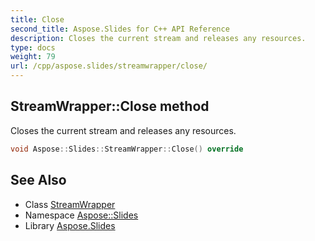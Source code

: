 ```yaml
---
title: Close
second_title: Aspose.Slides for C++ API Reference
description: Closes the current stream and releases any resources.
type: docs
weight: 79
url: /cpp/aspose.slides/streamwrapper/close/
---
```

## StreamWrapper::Close method


Closes the current stream and releases any resources.

```cpp
void Aspose::Slides::StreamWrapper::Close() override
```

## See Also

* Class [StreamWrapper](../)
* Namespace [Aspose::Slides](../../)
* Library [Aspose.Slides](../../../)
